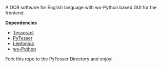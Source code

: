 A OCR software for English language with wx-Python based GUI for the frontend. 


<b>Dependencies</b>
<ul>
  <li><a href = "https://code.google.com/p/tesseract-ocr/downloads/list" target="_blank">Tesseract</a></li>
  <li><a href = "https://code.google.com/p/pytesser/downloads/list" target="_blank">PyTesser</a></li>
  <li><a href = "https://code.google.com/p/leptonica/downloads/list" target="_blank">Leptonica</a></li>
  <li><a href = "http://www.wxpython.org/download.php" target="_blank">wx-Python</a></li>
</ul>

Fork this repo to the PyTesser Directory and enjoy!

